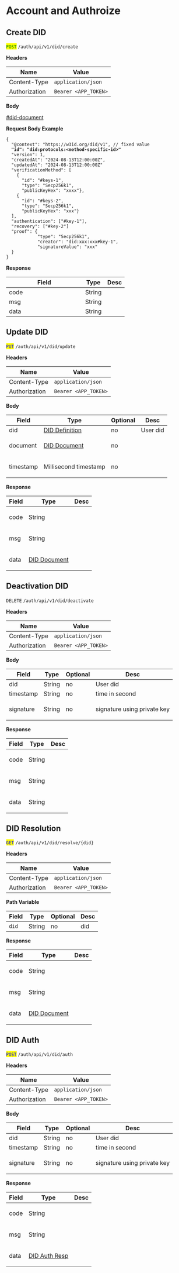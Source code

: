 # Account and Authroize

## Create DID

<mark style="color:green;">`POST`</mark> `/auth/api/v1/did/create`

**Headers**

| Name          | Value                |
| ------------- | -------------------- |
| Content-Type  | `application/json`   |
| Authorization | `Bearer <APP_TOKEN>` |

**Body**

[#did-document](data-models.md#did-document "mention")

**Request Body Example**

<pre class="language-json"><code class="lang-json">{
  "@context": "https://w3id.org/did/v1", // fixed value
<strong>  "id": "did:protocols:&#x3C;method-specific-id>"
</strong>  "version": 1,
  "createdAt": "2024-08-13T12:00:00Z",
  "updatedAt": "2024-08-13T12:00:00Z"
  "verificationMethod": [
    {
      "id": "#keys-1",
      "type": "Secp256k1",
      "publicKeyHex": "xxxx"},
    {
      "id": "#keys-2",
      "type": "Secp256k1",
      "publicKeyHex": "xxx"}
  ],
  "authentication": ["#key-1"],
  "recovery": ["#key-2"]
  "proof": {
            "type": "Secp256k1",
            "creator": "did:xxx:xxx#key-1",
            "signatureValue": "xxx"
  }
}
</code></pre>

**Response**

<table><thead><tr><th width="193">Field</th><th>Type</th><th>Desc</th></tr></thead><tbody><tr><td>code</td><td>String</td><td><br></td></tr><tr><td>msg</td><td>String</td><td><br></td></tr><tr><td>data</td><td>String</td><td><br></td></tr></tbody></table>

## Update DID

<mark style="color:blue;">`PUT`</mark> `/auth/api/v1/did/update`

**Headers**

| Name          | Value                |
| ------------- | -------------------- |
| Content-Type  | `application/json`   |
| Authorization | `Bearer <APP_TOKEN>` |

**Body**

| Field     | Type                                            | Optional | Desc        |
| --------- | ----------------------------------------------- | -------- | ----------- |
| did       | [DID Definition](data-models.md#did-definition) | no       | User did    |
| document  | [DID Document](data-models.md#did-document)     | no       | <p><br></p> |
| timestamp | Millisecond timestamp                           | no       | <p><br></p> |

**Response**

| Field | Type                                        | Desc        |
| ----- | ------------------------------------------- | ----------- |
| code  | String                                      | <p><br></p> |
| msg   | String                                      | <p><br></p> |
| data  | [DID Document](data-models.md#did-document) | <p><br></p> |

## Deactivation DID

`DELETE` `/auth/api/v1/did/deactivate`

**Headers**

| Name          | Value                |
| ------------- | -------------------- |
| Content-Type  | `application/json`   |
| Authorization | `Bearer <APP_TOKEN>` |

**Body**

| Field     | Type   | Optional | Desc                                   |
| --------- | ------ | -------- | -------------------------------------- |
| did       | String | no       | User did                               |
| timestamp | String | no       | time in second                         |
| signature | String | no       | <p>signature using private key<br></p> |

**Response**

| Field | Type   | Desc        |
| ----- | ------ | ----------- |
| code  | String | <p><br></p> |
| msg   | String | <p><br></p> |
| data  | String | <p><br></p> |

## DID Resolution

<mark style="color:blue;">`GET`</mark> `/auth/api/v1/did/resolve/{did}`

**Headers**

| Name          | Value                |
| ------------- | -------------------- |
| Content-Type  | `application/json`   |
| Authorization | `Bearer <APP_TOKEN>` |

**Path Variable**

| Field | Type   | Optional | Desc |
| ----- | ------ | -------- | ---- |
| `did` | String | no       | did  |

**Response**

| Field | Type                                        | Desc        |
| ----- | ------------------------------------------- | ----------- |
| code  | String                                      | <p><br></p> |
| msg   | String                                      | <p><br></p> |
| data  | [DID Document](data-models.md#did-document) | <p><br></p> |

## DID Auth

<mark style="color:blue;">`POST`</mark> `/auth/api/v1/did/auth`

**Headers**

| Name          | Value                |
| ------------- | -------------------- |
| Content-Type  | `application/json`   |
| Authorization | `Bearer <APP_TOKEN>` |

**Body**

| Field     | Type   | Optional | Desc                                   |
| --------- | ------ | -------- | -------------------------------------- |
| did       | String | no       | User did                               |
| timestamp | String | no       | time in second                         |
| signature | String | no       | <p>signature using private key<br></p> |

**Response**

| Field | Type                                        | Desc        |
| ----- | ------------------------------------------- | ----------- |
| code  | String                                      | <p><br></p> |
| msg   | String                                      | <p><br></p> |
| data  | [DID Auth Resp](data-models.md#didauthresp) | <p><br></p> |





















